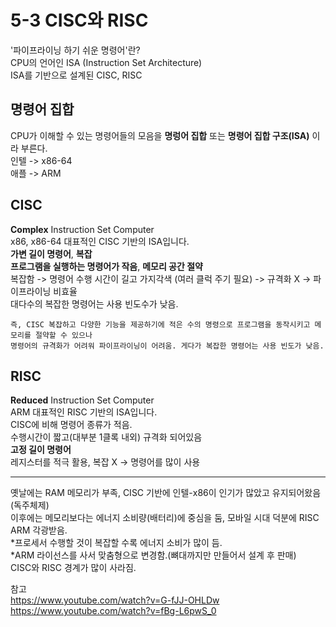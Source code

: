 # 5-3 CISC와 RISC
'파이프라이닝 하기 쉬운 명령어'란?   
CPU의 언어인 ISA (Instruction Set Architecture)   
ISA를 기반으로 설계된 CISC, RISC   

## 명령어 집합
CPU가 이해할 수 있는 명령어들의 모음을 **명렁어 집합** 또는 **명령어 집합 구조(ISA)** 이라 부른다.   
인텔 -> x86-64   
애플 -> ARM

## CISC
**Complex** Instruction Set Computer   
x86, x86-64 대표적인 CISC 기반의 ISA입니다.   
**가변 길이 명령어**, **복잡**   
**프로그램을 실행하는 명령어가 작음**, **메모리 공간 절약**   
복잡함 -> 명령어 수행 시간이 길고 가지각색 (여러 클럭 주기 필요) -> 규격화 X -> 파이프라이닝 비효율   
대다수의 복잡한 명령어는 사용 빈도수가 낮음.    
```
즉, CISC 복잡하고 다양한 기능을 제공하기에 적은 수의 명령으로 프로그램을 동작시키고 메모리를 절약할 수 있으나
명령어의 규격화가 어려워 파이프라이닝이 어려움. 게다가 복잡한 명령어는 사용 빈도가 낮음.
```

## RISC
**Reduced** Instruction Set Computer   
ARM 대표적인 RISC 기반의 ISA입니다.   
CISC에 비해 명령어 종류가 적음.   
수행시간이 짧고(대부분 1클록 내외) 규격화 되어있음   
**고정 길이 명령어**   
레지스터를 적극 활용, 복잡 X -> 명령어를 많이 사용   

<hr>

옛날에는 RAM 메모리가 부족, CISC 기반에 인텔-x86이 인기가 많았고 유지되어왔음(독주체제)   
이후에는 메모리보다는 에너지 소비량(배터리)에 중심을 둠, 모바일 시대 덕분에 RISC ARM 각광받음.   
*프로세서 수행할 것이 복잡할 수록 에너지 소비가 많이 듬.   
*ARM 라이선스를 사서 맞춤형으로 변경함.(뼈대까지만 만들어서 설계 후 판매)   
CISC와 RISC 경계가 많이 사라짐.   
   

참고   
https://www.youtube.com/watch?v=G-fJJ-OHLDw   
https://www.youtube.com/watch?v=fBg-L6pwS_0   
